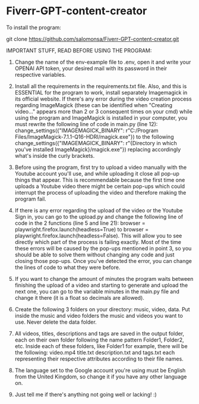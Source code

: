 # Fiverr-GPT-content-creator

To install the program:

git clone https://github.com/salomonsa/Fiverr-GPT-content-creator.git

IMPORTANT STUFF, READ BEFORE USING THE PROGRAM:

1. Change the name of the env-example file to .env, open it and write your OPENAI API token, your desired mail with its password in their respective variables.

2. Install all the requirements in the requirements.txt file. Also, and this is ESSENTIAL for the program to work, install separately Imagemagick in its official website. If there's any error during the video creation process regarding ImageMagick (these can be identified when "Creating video..." appears more than 2 or 3 consequent times on your cmd) while using the program and ImageMagick is installed in your computer, you must rewrite the following line of code in main.py (line 12): change_settings({"IMAGEMAGICK_BINARY": r"C:/Program Files/ImageMagick-7.1.1-Q16-HDRI/magick.exe"}) to the following change_settings({"IMAGEMAGICK_BINARY": r"{Directory in which you've installed ImageMagick}/magick.exe"}) replacing accordingly what's inside the curly brackets.

3. Before using the program, first try to upload a video manually with the Youtube account you'll use, and while uploading it close all pop-up things that appear. This is recommendable because the first time one uploads a Youtube video there might be certain pop-ups which could interrupt the process of uploading the video and therefore making the program fail.

4. If there is any error regarding the upload of the video or the Youtube Sign in, you can go to the upload.py and change the following line of code in the 2 functions (line 5 and line 21): browser = playwright.firefox.launch(headless=True) to browser = playwright.firefox.launch(headless=False). This will allow you to see directly which part of the process is failing exactly. Most of the time these errors will be caused by the pop-ups mentioned in point 3, so you should be able to solve them without changing any code and just closing those pop-ups. Once you've detected the error, you can change the lines of code to what they were before.

5. If you want to change the amount of minutes the program waits between finishing the upload of a video and starting to generate and upload the next one, you can go to the variable minutes in the main.py file and change it there (it is a float so decimals are allowed).

6. Create the following 3 folders on your directory: music, video, data. Put inside the music and video folders the music and videos you want to use. Never delete the data folder.

7. All videos, titles, descriptions and tags are saved in the output folder, each on their own folder following the name pattern Folder1, Folder2, etc. Inside each of these folders, like Folder1 for example, there will be the following: video.mp4 title.txt description.txt and tags.txt each representing their respective attributes according to their file names.

8. The language set to the Google account you're using must be English from the United Kingdom, so change it if you have any other language on.

9. Just tell me if there's anything not going well or lacking! :)
